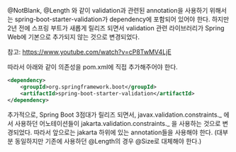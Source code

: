 @NotBlank, @Length 와 같이 validation과 관련된 annotation을 사용하기 위해서는 spring-boot-starter-validation가 dependency에 포함되어 있어야 한다.
하지만 2년 전에 스프링 부트가 새롭게 릴리즈 되면서 validation 관련 라이브러리가 Spring Web에 기본으로 추가되지 않는 것으로 변경되었다.

참고: https://www.youtube.com/watch?v=cP8TwMV4LjE

따라서 아래와 같이 의존성을 pom.xml에 직접 추가해주어야 한다.

```xml
<dependency>
    <groupId>org.springframework.boot</groupId>
    <artifactId>spring-boot-starter-validation</artifactId>
</dependency>
```

추가적으로, Spring Boot 3점대가 릴리즈 되면서, javax.validation.constraints._ 에서 사용하던 어노테이션들이 jakarta.validation.constraints._ 을 사용하는 것으로 변경되었다.
따라서 앞으로는 jakarta 하위에 있는 annotation들을 사용해야 한다.
(대부분 동일하지만 기존에 사용하던 @Length의 경우 @Size로 대체해야 한다.)

